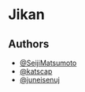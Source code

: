 # Jikan

## Authors

- [@SeijiMatsumoto](https://www.github.com/SeijiMatsumoto)
- [@katscap](https://www.github.com/katscap)
- [@juneisenuj](https://www.github.com/juneisenuj)
